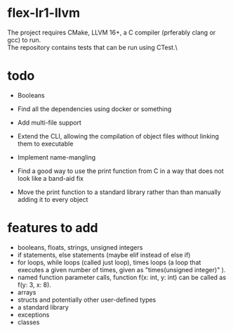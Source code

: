 # flex-lr1-llvm
The project requires CMake, LLVM 16+, a C compiler (prferably clang or gcc) to run.\
The repository contains tests that can be run using CTest.\
# todo
- Booleans

- Find all the dependencies using docker or something

- Add multi-file support

- Extend the CLI, allowing the compilation of object files without linking them to executable

- Implement name-mangling

- Find a good way to use the print function from C in a way that does not look like a band-aid fix
- Move the print function to a standard library rather than than manually adding it to every object

# features to add
- booleans, floats, strings, unsigned integers
- if statements, else statements (maybe elif instead of else if)
- for loops, while loops (called just loop), times loops (a loop that executes a given number of times, given as "times(unsigned integer)" ).
- named function parameter calls, function f(x: int, y: int) can be called as f(y: 3, x: 8).
- arrays
- structs and potentially other user-defined types
- a standard library
- exceptions
- classes

